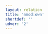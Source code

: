 ```yaml
---
layout: relation
title: 'nmod:own'
shortdef: ''
udver: '2'
---
```

<!-- Interlanguage links updated Út zář 29 18:41:28 CEST 2020 -->

